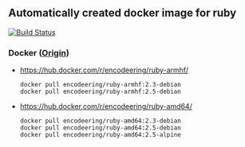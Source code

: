 ## Automatically created docker image for ruby

[![Build Status](https://travis-ci.org/encodeering/docker-ruby.svg?branch=master)](https://travis-ci.org/encodeering/docker-ruby)

### Docker ([Origin](https://github.com/docker-library/ruby))

- https://hub.docker.com/r/encodeering/ruby-armhf/

    ```docker pull encodeering/ruby-armhf:2.3-debian```  
    ```docker pull encodeering/ruby-armhf:2.5-debian```

- https://hub.docker.com/r/encodeering/ruby-amd64/

    ```docker pull encodeering/ruby-amd64:2.3-debian```  
    ```docker pull encodeering/ruby-amd64:2.5-debian```  
    ```docker pull encodeering/ruby-amd64:2.5-alpine```
